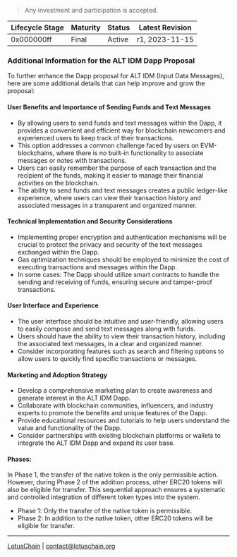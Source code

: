 > Any investment and participation is accepted.

| Lifecycle Stage | Maturity      | Status | Latest Revision |
|-----------------|---------------|--------|-----------------|
| 0x000000ff      | Final         | Active | r1, 2023-11-15  |

### Additional Information for the ALT IDM Dapp Proposal

To further enhance the Dapp proposal for ALT IDM (Input Data Messages), here are some additional details that can help improve and grow the proposal:

#### User Benefits and Importance of Sending Funds and Text Messages
- By allowing users to send funds and text messages within the Dapp, it provides a convenient and efficient way for blockchain newcomers and experienced users to keep track of their transactions.
- This option addresses a common challenge faced by users on EVM-blockchains, where there is no built-in functionality to associate messages or notes with transactions.
- Users can easily remember the purpose of each transaction and the recipient of the funds, making it easier to manage their financial activities on the blockchain.
- The ability to send funds and text messages creates a public ledger-like experience, where users can view their transaction history and associated messages in a transparent and organized manner.

#### Technical Implementation and Security Considerations
- Implementing proper encryption and authentication mechanisms will be crucial to protect the privacy and security of the text messages exchanged within the Dapp.
- Gas optimization techniques should be employed to minimize the cost of executing transactions and messages within the Dapp.
- In some cases: The Dapp should utilize smart contracts to handle the sending and receiving of funds, ensuring secure and tamper-proof transactions.

#### User Interface and Experience
- The user interface should be intuitive and user-friendly, allowing users to easily compose and send text messages along with funds.
- Users should have the ability to view their transaction history, including the associated text messages, in a clear and organized manner.
- Consider incorporating features such as search and filtering options to allow users to quickly find specific transactions or messages.

#### Marketing and Adoption Strategy
- Develop a comprehensive marketing plan to create awareness and generate interest in the ALT IDM Dapp.
- Collaborate with blockchain communities, influencers, and industry experts to promote the benefits and unique features of the Dapp.
- Provide educational resources and tutorials to help users understand the value and functionality of the Dapp.
- Consider partnerships with existing blockchain platforms or wallets to integrate the ALT IDM Dapp and expand its user base.

#### Phases:
In Phase 1, the transfer of the native token is the only permissible action. However, during Phase 2 of the addition process, other ERC20 tokens will also be eligible for transfer. This sequential approach ensures a systematic and controlled integration of different token types into the system.

- Phase 1: Only the transfer of the native token is permissible.
- Phase 2: In addition to the native token, other ERC20 tokens will be eligible for transfer.


---

[LotusChain](https://lotuschain.org) | contact@lotuschain.org
